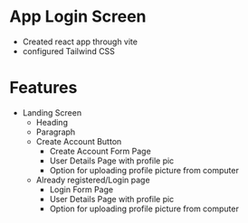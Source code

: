 # App Login Screen

- Created react app through vite
- configured Tailwind CSS

# Features
- Landing Screen
  - Heading
  - Paragraph
  - Create Account Button
    - Create Account Form Page
    - User Details Page with profile pic
    - Option for uploading profile picture from computer
  - Already registered/Login page
    - Login Form Page
    - User Details Page with profile pic
    - Option for uploading profile picture from computer